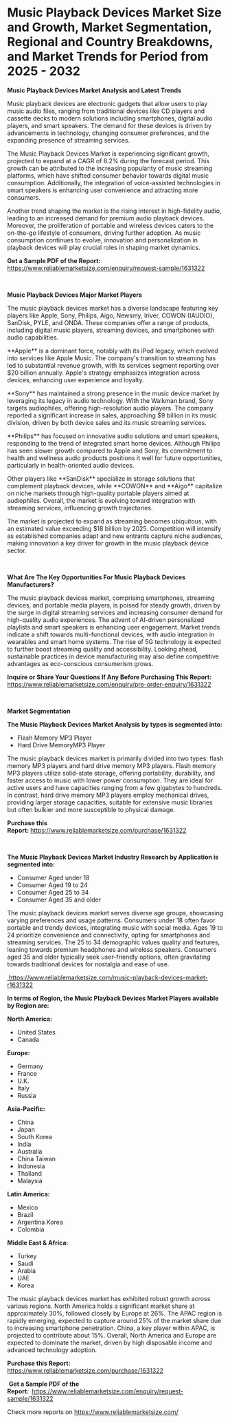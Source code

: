 <p><h1>Music Playback Devices Market Size and Growth, Market Segmentation, Regional and Country Breakdowns, and Market Trends for Period from 2025 -  2032</h1></p><p><strong>Music Playback Devices Market Analysis and Latest Trends</strong></p>
<p><p>Music playback devices are electronic gadgets that allow users to play music audio files, ranging from traditional devices like CD players and cassette decks to modern solutions including smartphones, digital audio players, and smart speakers. The demand for these devices is driven by advancements in technology, changing consumer preferences, and the expanding presence of streaming services.</p><p>The Music Playback Devices Market is experiencing significant growth, projected to expand at a CAGR of 6.2% during the forecast period. This growth can be attributed to the increasing popularity of music streaming platforms, which have shifted consumer behavior towards digital music consumption. Additionally, the integration of voice-assisted technologies in smart speakers is enhancing user convenience and attracting more consumers.</p><p>Another trend shaping the market is the rising interest in high-fidelity audio, leading to an increased demand for premium audio playback devices. Moreover, the proliferation of portable and wireless devices caters to the on-the-go lifestyle of consumers, driving further adoption. As music consumption continues to evolve, innovation and personalization in playback devices will play crucial roles in shaping market dynamics.</p></p>
<p><strong>Get a Sample PDF of the Report:&nbsp;</strong> <a href="https://www.reliablemarketsize.com/enquiry/request-sample/1631322?utm_campaign=2460&utm_medium=2&utm_source=Github&utm_content=ia&utm_term=21022025&utm_id=music-playback-devices">https://www.reliablemarketsize.com/enquiry/request-sample/1631322</a></p>
<p>&nbsp;</p>
<p><strong>Music Playback Devices Major Market Players</strong></p>
<p><p>The music playback devices market has a diverse landscape featuring key players like Apple, Sony, Philips, Aigo, Newsmy, Iriver, COWON (IAUDIO), SanDisk, PYLE, and ONDA. These companies offer a range of products, including digital music players, streaming devices, and smartphones with audio capabilities.</p><p>**Apple** is a dominant force, notably with its iPod legacy, which evolved into services like Apple Music. The company's transition to streaming has led to substantial revenue growth, with its services segment reporting over $20 billion annually. Apple's strategy emphasizes integration across devices, enhancing user experience and loyalty.</p><p>**Sony** has maintained a strong presence in the music device market by leveraging its legacy in audio technology. With the Walkman brand, Sony targets audiophiles, offering high-resolution audio players. The company reported a significant increase in sales, approaching $9 billion in its music division, driven by both device sales and its music streaming services.</p><p>**Philips** has focused on innovative audio solutions and smart speakers, responding to the trend of integrated smart home devices. Although Philips has seen slower growth compared to Apple and Sony, its commitment to health and wellness audio products positions it well for future opportunities, particularly in health-oriented audio devices.</p><p>Other players like **SanDisk** specialize in storage solutions that complement playback devices, while **COWON** and **Aigo** capitalize on niche markets through high-quality portable players aimed at audiophiles. Overall, the market is evolving toward integration with streaming services, influencing growth trajectories. </p><p>The market is projected to expand as streaming becomes ubiquitous, with an estimated value exceeding $18 billion by 2025. Competition will intensify as established companies adapt and new entrants capture niche audiences, making innovation a key driver for growth in the music playback device sector.</p></p>
<p>&nbsp;</p>
<p><strong>What Are The Key Opportunities For Music Playback Devices Manufacturers?</strong></p>
<p><p>The music playback devices market, comprising smartphones, streaming devices, and portable media players, is poised for steady growth, driven by the surge in digital streaming services and increasing consumer demand for high-quality audio experiences. The advent of AI-driven personalized playlists and smart speakers is enhancing user engagement. Market trends indicate a shift towards multi-functional devices, with audio integration in wearables and smart home systems. The rise of 5G technology is expected to further boost streaming quality and accessibility. Looking ahead, sustainable practices in device manufacturing may also define competitive advantages as eco-conscious consumerism grows.</p></p>
<p><strong>Inquire or Share Your Questions If Any Before Purchasing This Report:</strong> <a href="https://www.reliablemarketsize.com/enquiry/pre-order-enquiry/1631322?utm_campaign=2460&utm_medium=2&utm_source=Github&utm_content=ia&utm_term=21022025&utm_id=music-playback-devices">https://www.reliablemarketsize.com/enquiry/pre-order-enquiry/1631322</a></p>
<p>&nbsp;</p>
<p><strong>Market Segmentation</strong></p>
<p><strong>The Music Playback Devices Market Analysis by types is segmented into:</strong></p>
<p><ul><li>Flash Memory MP3 Player</li><li>Hard Drive MemoryMP3 Player</li></ul></p>
<p><p>The music playback devices market is primarily divided into two types: flash memory MP3 players and hard drive memory MP3 players. Flash memory MP3 players utilize solid-state storage, offering portability, durability, and faster access to music with lower power consumption. They are ideal for active users and have capacities ranging from a few gigabytes to hundreds. In contrast, hard drive memory MP3 players employ mechanical drives, providing larger storage capacities, suitable for extensive music libraries but often bulkier and more susceptible to physical damage.</p></p>
<p><strong>Purchase this Report:&nbsp;</strong><a href="https://www.reliablemarketsize.com/purchase/1631322?utm_campaign=2460&utm_medium=2&utm_source=Github&utm_content=ia&utm_term=21022025&utm_id=music-playback-devices">https://www.reliablemarketsize.com/purchase/1631322</a></p>
<p>&nbsp;</p>
<p><strong>The Music Playback Devices Market Industry Research by Application is segmented into:</strong></p>
<p><ul><li>Consumer Aged under 18</li><li>Consumer Aged 19 to 24</li><li>Consumer Aged 25 to 34</li><li>Consumer Aged 35 and older</li></ul></p>
<p><p>The music playback devices market serves diverse age groups, showcasing varying preferences and usage patterns. Consumers under 18 often favor portable and trendy devices, integrating music with social media. Ages 19 to 24 prioritize convenience and connectivity, opting for smartphones and streaming services. The 25 to 34 demographic values quality and features, leaning towards premium headphones and wireless speakers. Consumers aged 35 and older typically seek user-friendly options, often gravitating towards traditional devices for nostalgia and ease of use.</p></p>
<p><a href="https://www.reliablemarketsize.com/music-playback-devices-market-r1631322?utm_campaign=2460&utm_medium=2&utm_source=Github&utm_content=ia&utm_term=21022025&utm_id=music-playback-devices">&nbsp;https://www.reliablemarketsize.com/music-playback-devices-market-r1631322</a></p>
<p><strong>In terms of Region, the Music Playback Devices Market Players available by Region are:</strong></p>
<p>
    <p> <strong> North America: </strong>
        <ul>
            <li>United States</li>
            <li>Canada</li>
        </ul>
        </p> 
    <p> <strong> Europe: </strong>
        <ul>
            <li>Germany</li>
            <li>France</li>
            <li>U.K.</li>
            <li>Italy</li>
            <li>Russia</li>
        </ul>
        </p> 
    <p> <strong> Asia-Pacific: </strong>
        <ul>
            <li>China</li>
            <li>Japan</li>
            <li>South Korea</li>
            <li>India</li>
            <li>Australia</li>
            <li>China Taiwan</li>
            <li>Indonesia</li>
            <li>Thailand</li>
            <li>Malaysia</li>
        </ul>
        </p> 
    <p> <strong> Latin America: </strong>
        <ul>
            <li>Mexico</li>
            <li>Brazil</li>
            <li>Argentina Korea</li>
            <li>Colombia</li>
        </ul>
        </p> 
    <p> <strong> Middle East & Africa: </strong>
        <ul>
            <li>Turkey</li>
            <li>Saudi</li>
            <li>Arabia</li>
            <li>UAE</li>
            <li>Korea</li>
        </ul>
    </p>
    </p>
<p><p>The music playback devices market has exhibited robust growth across various regions. North America holds a significant market share at approximately 30%, followed closely by Europe at 26%. The APAC region is rapidly emerging, expected to capture around 25% of the market share due to increasing smartphone penetration. China, a key player within APAC, is projected to contribute about 15%. Overall, North America and Europe are expected to dominate the market, driven by high disposable income and advanced technology adoption.</p></p>
<p><strong>Purchase this Report: </strong><a href="https://www.reliablemarketsize.com/purchase/1631322?utm_campaign=2460&utm_medium=2&utm_source=Github&utm_content=ia&utm_term=21022025&utm_id=music-playback-devices">https://www.reliablemarketsize.com/purchase/1631322</a></p>
<p>&nbsp;<strong>Get a Sample PDF of the Report:&nbsp;&nbsp;</strong><a href="https://www.reliablemarketsize.com/enquiry/request-sample/1631322?utm_campaign=2460&utm_medium=2&utm_source=Github&utm_content=ia&utm_term=21022025&utm_id=music-playback-devices">https://www.reliablemarketsize.com/enquiry/request-sample/1631322</a></p>
<p><strong></strong></p>
<p>Check more reports on <a href="https://www.reliablemarketsize.com/?utm_campaign=2460&utm_medium=2&utm_source=Github&utm_content=ia&utm_term=21022025&utm_id=music-playback-devices">https://www.reliablemarketsize.com/</a></p>